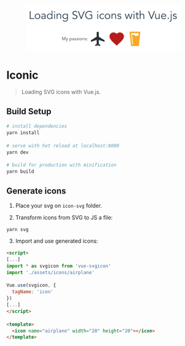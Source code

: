 <h1 align="center">
	<br>
	<img width="400" src="./media/example.png" alt="Loading SVG icons with Vue.js">
</h1>

# Iconic

> Loading SVG icons with Vue.js.

## Build Setup

``` bash
# install dependencies
yarn install

# serve with hot reload at localhost:8080
yarn dev

# build for production with minification
yarn build
```

## Generate icons

1. Place your svg on `icon-svg` folder.

2. Transform icons from SVG to JS a file:
```
yarn svg
```

3. Import and use generated icons:
```html
<script>
[...]
import * as svgicon from 'vue-svgicon'
import './assets/icons/airplane'

Vue.use(svgicon, {
  tagName: 'icon'
})
[...]
</script>

<template>
  <icon name="airplane" width="20" height="20"></icon>
</template>
```
